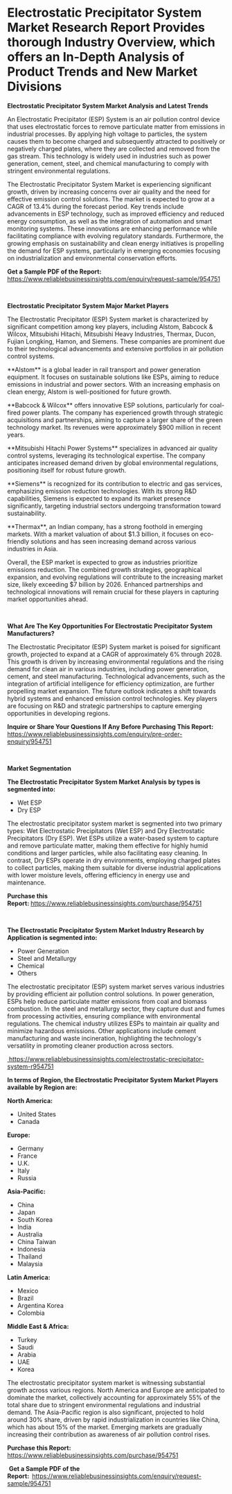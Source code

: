 <p><h1>Electrostatic Precipitator System Market Research Report Provides thorough Industry Overview, which offers an In-Depth Analysis of Product Trends and New Market Divisions</h1></p><p><strong>Electrostatic Precipitator System Market Analysis and Latest Trends</strong></p>
<p><p>An Electrostatic Precipitator (ESP) System is an air pollution control device that uses electrostatic forces to remove particulate matter from emissions in industrial processes. By applying high voltage to particles, the system causes them to become charged and subsequently attracted to positively or negatively charged plates, where they are collected and removed from the gas stream. This technology is widely used in industries such as power generation, cement, steel, and chemical manufacturing to comply with stringent environmental regulations.</p><p>The Electrostatic Precipitator System Market is experiencing significant growth, driven by increasing concerns over air quality and the need for effective emission control solutions. The market is expected to grow at a CAGR of 13.4% during the forecast period. Key trends include advancements in ESP technology, such as improved efficiency and reduced energy consumption, as well as the integration of automation and smart monitoring systems. These innovations are enhancing performance while facilitating compliance with evolving regulatory standards. Furthermore, the growing emphasis on sustainability and clean energy initiatives is propelling the demand for ESP systems, particularly in emerging economies focusing on industrialization and environmental conservation efforts.</p></p>
<p><strong>Get a Sample PDF of the Report:&nbsp;</strong> <a href="https://www.reliablebusinessinsights.com/enquiry/request-sample/954751?utm_campaign=2721&utm_medium=2&utm_source=Github&utm_content=ia&utm_term=18042025&utm_id=electrostatic-precipitator-system">https://www.reliablebusinessinsights.com/enquiry/request-sample/954751</a></p>
<p>&nbsp;</p>
<p><strong>Electrostatic Precipitator System Major Market Players</strong></p>
<p><p>The Electrostatic Precipitator (ESP) System market is characterized by significant competition among key players, including Alstom, Babcock & Wilcox, Mitsubishi Hitachi, Mitsubishi Heavy Industries, Thermax, Ducon, Fujian Longking, Hamon, and Siemens. These companies are prominent due to their technological advancements and extensive portfolios in air pollution control systems.</p><p>**Alstom** is a global leader in rail transport and power generation equipment. It focuses on sustainable solutions like ESPs, aiming to reduce emissions in industrial and power sectors. With an increasing emphasis on clean energy, Alstom is well-positioned for future growth.</p><p>**Babcock & Wilcox** offers innovative ESP solutions, particularly for coal-fired power plants. The company has experienced growth through strategic acquisitions and partnerships, aiming to capture a larger share of the green technology market. Its revenues were approximately $900 million in recent years.</p><p>**Mitsubishi Hitachi Power Systems** specializes in advanced air quality control systems, leveraging its technological expertise. The company anticipates increased demand driven by global environmental regulations, positioning itself for robust future growth.</p><p>**Siemens** is recognized for its contribution to electric and gas services, emphasizing emission reduction technologies. With its strong R&D capabilities, Siemens is expected to expand its market presence significantly, targeting industrial sectors undergoing transformation toward sustainability.</p><p>**Thermax**, an Indian company, has a strong foothold in emerging markets. With a market valuation of about $1.3 billion, it focuses on eco-friendly solutions and has seen increasing demand across various industries in Asia.</p><p>Overall, the ESP market is expected to grow as industries prioritize emissions reduction. The combined growth strategies, geographical expansion, and evolving regulations will contribute to the increasing market size, likely exceeding $7 billion by 2026. Enhanced partnerships and technological innovations will remain crucial for these players in capturing market opportunities ahead.</p></p>
<p>&nbsp;</p>
<p><strong>What Are The Key Opportunities For Electrostatic Precipitator System Manufacturers?</strong></p>
<p><p>The Electrostatic Precipitator (ESP) System market is poised for significant growth, projected to expand at a CAGR of approximately 6% through 2028. This growth is driven by increasing environmental regulations and the rising demand for clean air in various industries, including power generation, cement, and steel manufacturing. Technological advancements, such as the integration of artificial intelligence for efficiency optimization, are further propelling market expansion. The future outlook indicates a shift towards hybrid systems and enhanced emission control technologies. Key players are focusing on R&D and strategic partnerships to capture emerging opportunities in developing regions.</p></p>
<p><strong>Inquire or Share Your Questions If Any Before Purchasing This Report:</strong> <a href="https://www.reliablebusinessinsights.com/enquiry/pre-order-enquiry/954751?utm_campaign=2721&utm_medium=2&utm_source=Github&utm_content=ia&utm_term=18042025&utm_id=electrostatic-precipitator-system">https://www.reliablebusinessinsights.com/enquiry/pre-order-enquiry/954751</a></p>
<p>&nbsp;</p>
<p><strong>Market Segmentation</strong></p>
<p><strong>The Electrostatic Precipitator System Market Analysis by types is segmented into:</strong></p>
<p><ul><li>Wet ESP</li><li>Dry ESP</li></ul></p>
<p><p>The electrostatic precipitator system market is segmented into two primary types: Wet Electrostatic Precipitators (Wet ESP) and Dry Electrostatic Precipitators (Dry ESP). Wet ESPs utilize a water-based system to capture and remove particulate matter, making them effective for highly humid conditions and larger particles, while also facilitating easy cleaning. In contrast, Dry ESPs operate in dry environments, employing charged plates to collect particles, making them suitable for diverse industrial applications with lower moisture levels, offering efficiency in energy use and maintenance.</p></p>
<p><strong>Purchase this Report:&nbsp;</strong><a href="https://www.reliablebusinessinsights.com/purchase/954751?utm_campaign=2721&utm_medium=2&utm_source=Github&utm_content=ia&utm_term=18042025&utm_id=electrostatic-precipitator-system">https://www.reliablebusinessinsights.com/purchase/954751</a></p>
<p>&nbsp;</p>
<p><strong>The Electrostatic Precipitator System Market Industry Research by Application is segmented into:</strong></p>
<p><ul><li>Power Generation</li><li>Steel and Metallurgy</li><li>Chemical</li><li>Others</li></ul></p>
<p><p>The electrostatic precipitator (ESP) system market serves various industries by providing efficient air pollution control solutions. In power generation, ESPs help reduce particulate matter emissions from coal and biomass combustion. In the steel and metallurgy sector, they capture dust and fumes from processing activities, ensuring compliance with environmental regulations. The chemical industry utilizes ESPs to maintain air quality and minimize hazardous emissions. Other applications include cement manufacturing and waste incineration, highlighting the technology's versatility in promoting cleaner production across sectors.</p></p>
<p><a href="https://www.reliablebusinessinsights.com/electrostatic-precipitator-system-r954751?utm_campaign=2721&utm_medium=2&utm_source=Github&utm_content=ia&utm_term=18042025&utm_id=electrostatic-precipitator-system">&nbsp;https://www.reliablebusinessinsights.com/electrostatic-precipitator-system-r954751</a></p>
<p><strong>In terms of Region, the Electrostatic Precipitator System Market Players available by Region are:</strong></p>
<p>
    <p> <strong> North America: </strong>
        <ul>
            <li>United States</li>
            <li>Canada</li>
        </ul>
        </p> 
    <p> <strong> Europe: </strong>
        <ul>
            <li>Germany</li>
            <li>France</li>
            <li>U.K.</li>
            <li>Italy</li>
            <li>Russia</li>
        </ul>
        </p> 
    <p> <strong> Asia-Pacific: </strong>
        <ul>
            <li>China</li>
            <li>Japan</li>
            <li>South Korea</li>
            <li>India</li>
            <li>Australia</li>
            <li>China Taiwan</li>
            <li>Indonesia</li>
            <li>Thailand</li>
            <li>Malaysia</li>
        </ul>
        </p> 
    <p> <strong> Latin America: </strong>
        <ul>
            <li>Mexico</li>
            <li>Brazil</li>
            <li>Argentina Korea</li>
            <li>Colombia</li>
        </ul>
        </p> 
    <p> <strong> Middle East & Africa: </strong>
        <ul>
            <li>Turkey</li>
            <li>Saudi</li>
            <li>Arabia</li>
            <li>UAE</li>
            <li>Korea</li>
        </ul>
    </p>
    </p>
<p><p>The electrostatic precipitator system market is witnessing substantial growth across various regions. North America and Europe are anticipated to dominate the market, collectively accounting for approximately 55% of the total share due to stringent environmental regulations and industrial demand. The Asia-Pacific region is also significant, projected to hold around 30% share, driven by rapid industrialization in countries like China, which has about 15% of the market. Emerging markets are gradually increasing their contribution as awareness of air pollution control rises.</p></p>
<p><strong>Purchase this Report: </strong><a href="https://www.reliablebusinessinsights.com/purchase/954751?utm_campaign=2721&utm_medium=2&utm_source=Github&utm_content=ia&utm_term=18042025&utm_id=electrostatic-precipitator-system">https://www.reliablebusinessinsights.com/purchase/954751</a></p>
<p>&nbsp;<strong>Get a Sample PDF of the Report:&nbsp;&nbsp;</strong><a href="https://www.reliablebusinessinsights.com/enquiry/request-sample/954751?utm_campaign=2721&utm_medium=2&utm_source=Github&utm_content=ia&utm_term=18042025&utm_id=electrostatic-precipitator-system">https://www.reliablebusinessinsights.com/enquiry/request-sample/954751</a></p>
<p><strong></strong></p>
<p><p></p><p></p><p></p></p>